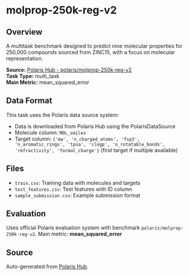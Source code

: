 # molprop-250k-reg-v2

## Overview

A multitask benchmark designed to predict nine molecular properties for 250,000 compounds sourced from ZINC15, with a focus on molecular representation.

**Source:** [Polaris Hub - polaris/molprop-250k-reg-v2](https://polarishub.io)  
**Task Type:** multi_task  
**Main Metric:** mean_squared_error

## Data Format

This task uses the Polaris data source system:
- Data is downloaded from Polaris Hub using the PolarisDataSource
- Molecule column: `MOL_smiles`
- Target column: `{'mw', 'n_charged_atoms', 'fsp3', 'n_aromatic_rings', 'tpsa', 'clogp', 'n_rotatable_bonds', 'refractivity', 'formal_charge'}` (first target if multiple available)

## Files

- `train.csv`: Training data with molecules and targets
- `test_features.csv`: Test features with ID column
- `sample_submission.csv`: Example submission format

## Evaluation

Uses official Polaris evaluation system with benchmark `polaris/molprop-250k-reg-v2`.
Main metric: **mean_squared_error**

## Source

Auto-generated from [Polaris Hub](https://polarishub.io/).
